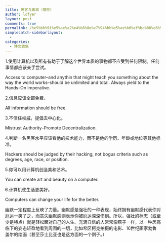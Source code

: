 ```yaml
---
title: 黑客与画家（摘抄）
author: lofyer
layout: post
comments: true
permalink: /%e9%bb%91%e5%ae%a2%e4%b8%8e%e7%94%bb%e5%ae%b6%ef%bc%88%e6%91%98%e6%8a%84%ef%bc%89/
simplecatch-sidebarlayout:
  - 
categories:
  - 博文收集
---
```

1.使用计算机以及所有有助于了解这个世界本质的事物都不应受到任何限制。任何事情都应该亲手尝试。

Access to computer&#8211;and anythin that might teach you something about the way the world works&#8211;should be unlimited and total. Always yield to the Hands-On Imperative.

2.信息应该全部免费。

All information should be free.

3.不信任权威，提倡去中心化。

Mistrust Authority&#8211;Promote Decentralization.

4.判断一名黑客水平应该看他的技术能力，而不是他的学历、年龄或地位等其他标准。

Hackers should be judged by their hacking, not bogus criteria such as degrees, age, race, or position.

5.你可以用计算机创造美和艺术。

You can create art and beauty on a computer.

6.计算机使生活更美好。

Computers can change your life for the better.

幽默一定程度上反映了力量。幽默感是强壮的一种表现，始终拥有幽默感代表你对厄运一笑了之，而丧失幽默感则表示你被厄运深深伤到。所以，强壮的标志（或至少是特点）就是轻松面对自己的人生。充满自信的人常常像燕子一样，以一种居高临下的姿态轻盈地看到周围的一切，比如希区柯克拍摄的电影、16世纪画家勃鲁盖尔的绘画（甚至莎士比亚也是这方面的一个例子。）